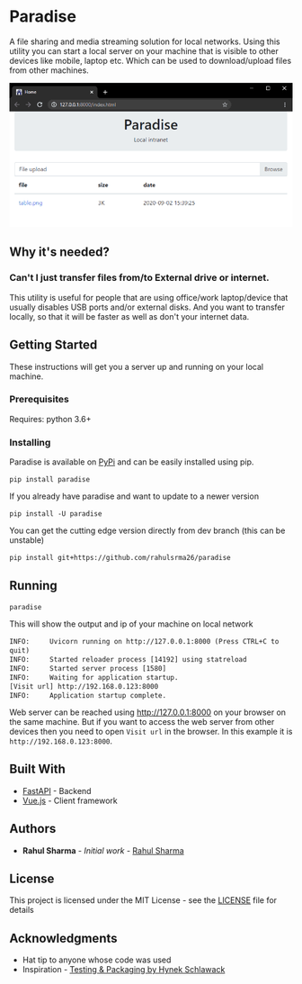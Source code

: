 # Paradise

A file sharing and media streaming solution for local networks. Using this utility you can start a local server on your machine that is visible to other devices like mobile, laptop etc. Which can be used to download/upload files from other machines.

![preview](https://github.com/rahulsrma26/paradise/raw/dev/docs/img/preview.png)

## Why it's needed?

### Can't I just transfer files from/to External drive or internet.

This utility is useful for people that are using office/work laptop/device that usually disables USB ports and/or external disks. And you want to transfer locally, so that it will be faster as well as don't your internet data.

## Getting Started

These instructions will get you a server up and running on your local machine.

### Prerequisites

Requires: python 3.6+

### Installing

Paradise is available on [PyPi](https://pypi.org/project/paradise/) and can be easily installed using pip.

```
pip install paradise
```

If you already have paradise and want to update to a newer version

```
pip install -U paradise
```

You can get the cutting edge version directly from dev branch (this can be unstable)

```
pip install git+https://github.com/rahulsrma26/paradise
```

## Running

```
paradise
```

This will show the output and ip of your machine on local network

```
INFO:     Uvicorn running on http://127.0.0.1:8000 (Press CTRL+C to quit)
INFO:     Started reloader process [14192] using statreload
INFO:     Started server process [1580]
INFO:     Waiting for application startup.
[Visit url] http://192.168.0.123:8000
INFO:     Application startup complete.
```

Web server can be reached using http://127.0.0.1:8000 on your browser on the same machine. But if you want to access the web server from other devices then you need to open `Visit url` in the browser. In this example it is `http://192.168.0.123:8000`.

## Built With

* [FastAPI](http://https://fastapi.tiangolo.com/) - Backend
* [Vue.js](https://vuejs.org/) - Client framework

## Authors

* **Rahul Sharma** - *Initial work* - [Rahul Sharma](https://github.com/rahulsrma26)

## License

This project is licensed under the MIT License - see the [LICENSE](LICENSE) file for details

## Acknowledgments

* Hat tip to anyone whose code was used
* Inspiration - [Testing & Packaging by Hynek Schlawack](https://hynek.me/articles/testing-packaging/)
